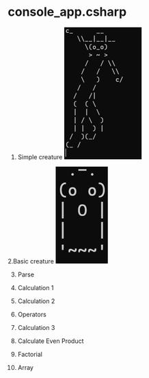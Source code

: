 # console_app.csharp

1. Simple creature
![Simple Creature](simple_creature.png)

2.Basic creature
![Basic Creature](basiccreature.png)

3. Parse 

4. Calculation 1

5. Calculation 2

6. Operators

7. Calculation 3

8. Calculate Even Product

9. Factorial

17. Array 



